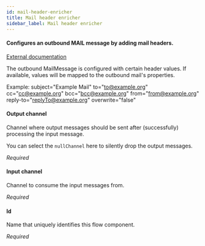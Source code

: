 ```yaml
---
id: mail-header-enricher
title: Mail header enricher
sidebar_label: Mail header enricher
---
```

#### Configures an outbound MAIL message by adding mail headers.
<a href="https://docs.spring.io/spring-integration/docs/4.3.x/reference/html/mail.html" target="_blank">External documentation</a>

The outbound MailMessage is configured with certain header values. If available, values will be mapped to the outbound mail's properties.

Example:
subject="Example Mail"
to="to@example.org"
cc="cc@example.org"
bcc="bcc@example.org"
from="from@example.org"
reply-to="replyTo@example.org"
overwrite="false"

#### Output channel
Channel where output messages should be sent after (successfully) processing the input message.

You can select the <code>nullChannel</code> here to silently drop the output messages.

<i>Required</i>

#### Input channel
Channel to consume the input messages from.

<i>Required</i>

#### Id
Name that uniquely identifies this flow component.

<i>Required</i>


